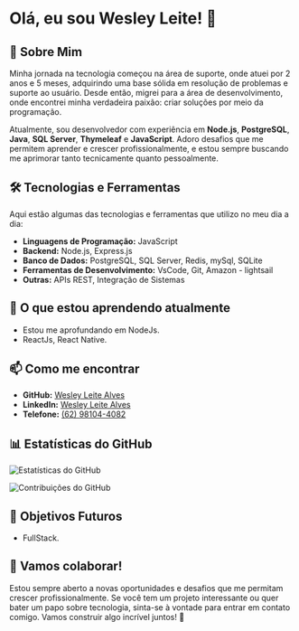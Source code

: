 # Olá, eu sou Wesley Leite! 👋

## 🚀 Sobre Mim
Minha jornada na tecnologia começou na área de suporte, onde atuei por 2 anos e 5 meses, adquirindo uma base sólida em resolução de problemas e suporte ao usuário. Desde então, migrei para a área de desenvolvimento, onde encontrei minha verdadeira paixão: criar soluções por meio da programação.

Atualmente, sou desenvolvedor com experiência em **Node.js**, **PostgreSQL**, **Java**, **SQL Server**, **Thymeleaf** e **JavaScript**. Adoro desafios que me permitem aprender e crescer profissionalmente, e estou sempre buscando me aprimorar tanto tecnicamente quanto pessoalmente.

## 🛠️ Tecnologias e Ferramentas
Aqui estão algumas das tecnologias e ferramentas que utilizo no meu dia a dia:

- **Linguagens de Programação:** JavaScript 
- **Backend:** Node.js, Express.js
- **Banco de Dados:** PostgreSQL, SQL Server, Redis, mySql, SQLite 
- **Ferramentas de Desenvolvimento:** VsCode, Git, Amazon - lightsail
- **Outras:** APIs REST, Integração de Sistemas

## 🌱 O que estou aprendendo atualmente
- Estou me aprofundando em NodeJs.
- ReactJs, React Native.
 
## 📫 Como me encontrar
- **GitHub:** [Wesley Leite Alves](https://github.com/wesleysnp013)
- **LinkedIn:** [Wesley Leite Alves](https://www.linkedin.com/in/wesley-leite-085529211)
- **Telefone:** [(62) 98104-4082](tel:+5562981044082)

## 📊 Estatísticas do GitHub
![Estatísticas do GitHub](https://github-readme-stats.vercel.app/api?username=wesleysnp013&show_icons=true&theme=radical)

![Contribuições do GitHub](https://github-readme-stats.vercel.app/api?username=wesleysnp013&show_icons=true&theme=radical&count_private=true&include_all_commits=true)


## 🎯 Objetivos Futuros
- FullStack.

## 🎉 Vamos colaborar!
Estou sempre aberto a novas oportunidades e desafios que me permitam crescer profissionalmente. Se você tem um projeto interessante ou quer bater um papo sobre tecnologia, sinta-se à vontade para entrar em contato comigo. Vamos construir algo incrível juntos! 🚀
